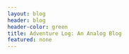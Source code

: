 ```yaml
---
layout: blog
header: blog
header-color: green
title: Adventure Log: An Analog Blog
featured: none
---
```

